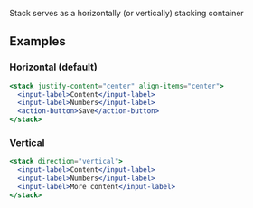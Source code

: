 Stack serves as a horizontally (or vertically) stacking container

## Examples

### Horizontal (default)

```jsx
<stack justify-content="center" align-items="center">
  <input-label>Content</input-label>
  <input-label>Numbers</input-label>
  <action-button>Save</action-button>
</stack>
```

### Vertical

```jsx
<stack direction="vertical">
  <input-label>Content</input-label>
  <input-label>Numbers</input-label>
  <input-label>More content</input-label>
</stack>
```

